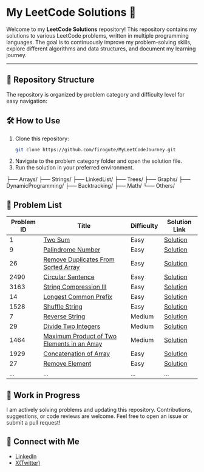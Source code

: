# My LeetCode Solutions 🚀

Welcome to my **LeetCode Solutions** repository! This repository contains my solutions to various LeetCode problems, written in multiple programming languages. The goal is to continuously improve my problem-solving skills, explore different algorithms and data structures, and document my learning journey.

---

## 📂 Repository Structure

The repository is organized by problem category and difficulty level for easy navigation:

## 🛠️ How to Use

1. Clone this repository:
   ```bash
   git clone https://github.com/firogute/MyLeetCodeJourney.git
   ```
2. Navigate to the problem category folder and open the solution file.
3. Run the solution in your preferred environment.

├── Arrays/ ├── Strings/ ├── LinkedList/ ├── Trees/ ├── Graphs/ ├── DynamicProgramming/ ├── Backtracking/ ├── Math/ └── Others/

## 📌 Problem List

| Problem ID | Title                                                                                                                     | Difficulty | Solution Link                                                                      |
| ---------- | ------------------------------------------------------------------------------------------------------------------------- | ---------- | ---------------------------------------------------------------------------------- |
| 1          | [Two Sum](https://leetcode.com/problems/two-sum/)                                                                         | Easy       | [Solution](./1.%20TwoSum.js)                                                       |
| 9          | [Palindrome Number](https://leetcode.com/problems/palindrome-number/)                                                     | Easy       | [Solution](./9.%20PalindromeNumber.js)                                             |
| 26         | [Remove Duplicates From Sorted Array](https://leetcode.com/problems/remove-duplicates-from-sorted-array/)                 | Easy       | [Solution](./26.%20RemoveDuplicatesfromSortedArray.js)                             |
| 2490       | [Circular Sentence](https://leetcode.com/problems/circular-sentence/)                                                     | Easy       | [Solution](./2490.%20CircularSentence.py)                                          |
| 3163       | [String Compression III](https://leetcode.com/problems/string-compression-iii/)                                           | Easy       | [Solution](./3163.%20String%20Compression%20III.py)                                |
| 14         | [Longest Common Prefix](https://leetcode.com/problems/longest-common-prefix/)                                             | Easy       | [Solution](./14.%20Longest%20Common%20Prefix.py)                                   |
| 1528       | [Shuffle String](https://leetcode.com/problems/shuffle-string/)                                                           | Easy       | [Solution](./1528.%20Shuffle%20String.py)                                          |
| 7          | [Reverse String](https://leetcode.com/problems/reverse-integer/)                                                          | Medium     | [Solution](./14.%20Longest%20Common%20Prefix.py)                                   |
| 29         | [Divide Two Integers](https://leetcode.com/problems/divide-two-integers/)                                                 | Medium     | [Solution](./29.%20Divide%20Two%20Integers.py)                                     |
| 1464       | [Maximum Product of Two Elements in an Array](https://leetcode.com/problems/maximum-product-of-two-elements-in-an-array/) | Medium     | [Solution](./1464.%20Maximum%20Product%20of%20Two%20Elements%20in%20an%20Array.py) |
| 1929       | [Concatenation of Array](https://leetcode.com/problems/concatenation-of-array/)                                           | Easy       | [Solution](./1929.%20Concatenation%20of%20Array.py)                                |
| 27         | [Remove Element](https://leetcode.com/problems/remove-element/)                                                           | Easy       | [Solution](./27.%20Remove%20Element.py)                                            |
| ...        | ...                                                                                                                       | ...        | ...                                                                                |

## 🚧 Work in Progress

I am actively solving problems and updating this repository. Contributions, suggestions, or code reviews are welcome. Feel free to open an issue or submit a pull request!

## 🤝 Connect with Me

- [LinkedIn](https://www.linkedin.com/in/firoguteta/)
- [X(Twitter)](https://x.com/FiroGute492)
